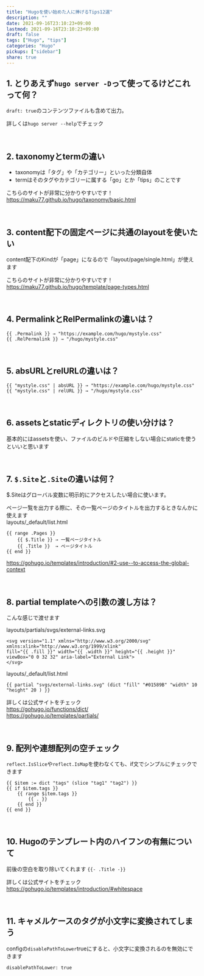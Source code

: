```yaml
---
title: "Hugoを使い始めた人に捧げるTips12選"
description: ""
date: 2021-09-16T23:10:23+09:00
lastmod: 2021-09-16T23:10:23+09:00
draft: false
tags: ["Hugo", "tips"]
categories: "Hugo"
pickups: ["sidebar"]
share: true
---
```



## 1. とりあえず`hugo server -D`って使ってるけどこれって何？
`draft: true`のコンテンツファイルも含めて出力。

詳しくは`hugo server --help`でチェック

<br>

## 2. taxonomyとtermの違い
- taxonomyは「タグ」や「カテゴリー」といった分類自体
- termはそのタグやカテゴリーに属する「go」とか「tips」のことです

こちらのサイトが非常に分かりやすいです！  
https://maku77.github.io/hugo/taxonomy/basic.html

<br>

## 3. content配下の固定ページに共通のlayoutを使いたい
content配下のKindが「page」になるので「layout/page/single.html」が使えます

こちらのサイトが非常に分かりやすいです！  
https://maku77.github.io/hugo/template/page-types.html

<br>

## 4. PermalinkとRelPermalinkの違いは？
```go-template
{{ .Permalink }} → "https://example.com/hugo/mystyle.css"  
{{ .RelPermalink }} → "/hugo/mystyle.css"
```

<br>

## 5. absURLとrelURLの違いは？
```go-template
{{ "mystyle.css" | absURL }} → "https://example.com/hugo/mystyle.css"
{{ "mystyle.css" | relURL }} → "/hugo/mystyle.css"
```

<br>

## 6. assetsとstaticディレクトリの使い分けは？
基本的にはassetsを使い、ファイルのビルドや圧縮をしない場合にstaticを使うといいと思います

<br>

## 7. `$.Site`と`.Site`の違いは何？
$.Siteはグローバル変数に明示的にアクセスしたい場合に使います。

ページ一覧を出力する際に、その一覧ページのタイトルを出力するときなんかに使えます  
layouts/_default/list.html
```go-template
{{ range .Pages }}
    {{ $.Title }} → 一覧ページタイトル
    {{ .Title }}  → ページタイトル
{{ end }}
```

https://gohugo.io/templates/introduction/#2-use--to-access-the-global-context

<br>

## 8. partial templateへの引数の渡し方は？
こんな感じで渡せます

layouts/partials/svgs/external-links.svg
```go-template
<svg version="1.1" xmlns="http://www.w3.org/2000/svg" xmlns:xlink="http://www.w3.org/1999/xlink" 
fill="{{ .fill }}" width="{{ .width }}" height="{{ .height }}" viewBox="0 0 32 32" aria-label="External Link">
</svg>
```

layouts/_default/list.html
```go-template
{{ partial "svgs/external-links.svg" (dict "fill" "#01589B" "width" 10 "height" 20 ) }}
```

詳しくは公式サイトをチェック  
https://gohugo.io/functions/dict/  
https://gohugo.io/templates/partials/

<br>

## 9. 配列や連想配列の空チェック
`reflect.IsSlice`や`reflect.IsMap`を使わなくても、if文でシンプルにチェックできます

```go-template
{{ $item := dict "tags" (slice "tag1" "tag2") }}
{{ if $item.tags }}
    {{ range $item.tags }}
        {{ . }}
    {{ end }}
{{ end }}
```

<br>

## 10. Hugoのテンプレート内のハイフンの有無について
前後の空白を取り除いてくれます
`{{- .Title -}}`

詳しくは公式サイトをチェック  
https://gohugo.io/templates/introduction/#whitespace

<br>

## 11. キャメルケースのタグが小文字に変換されてしまう
configの`disablePathToLower`trueにすると、小文字に変換されるのを無効にできます

```
disablePathToLower: true
```
